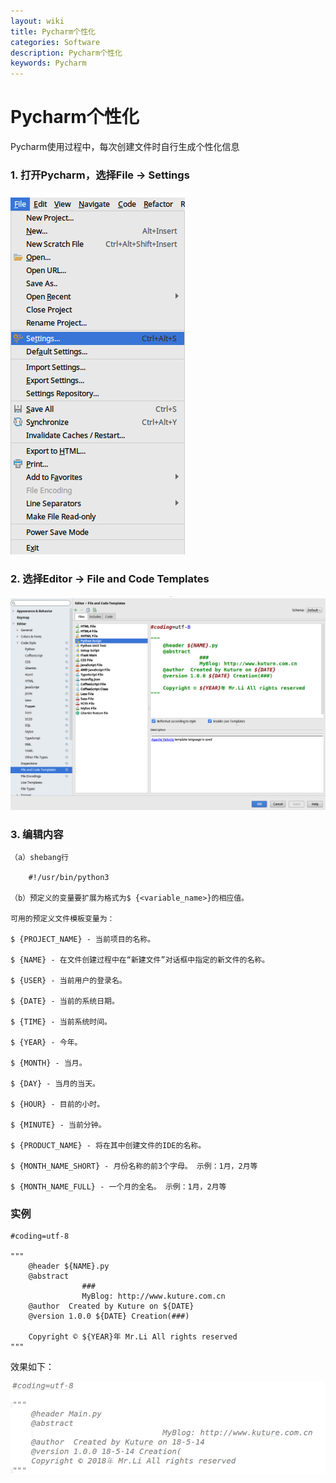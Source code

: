 ```yaml
---
layout: wiki
title: Pycharm个性化
categories: Software
description: Pycharm个性化
keywords: Pycharm
---
```



# Pycharm个性化
Pycharm使用过程中，每次创建文件时自行生成个性化信息
### 1. 打开Pycharm，选择File -> Settings
![Pycharm00](/images/WiKi/Pycharm00.png)
### 2. 选择Editor -> File and Code Templates
![Pycharm00](/images/WiKi/Pycharm01.png)
### 3. 编辑内容
```
（a）shebang行

    #!/usr/bin/python3

（b）预定义的变量要扩展为格式为$ {<variable_name>}的相应值。

可用的预定义文件模板变量为：

$ {PROJECT_NAME} - 当前项目的名称。

$ {NAME} - 在文件创建过程中在“新建文件”对话框中指定的新文件的名称。

$ {USER} - 当前用户的登录名。

$ {DATE} - 当前的系统日期。

$ {TIME} - 当前系统时间。

$ {YEAR} - 今年。

$ {MONTH} - 当月。

$ {DAY} - 当月的当天。

$ {HOUR} - 目前的小时。

$ {MINUTE} - 当前分钟。

$ {PRODUCT_NAME} - 将在其中创建文件的IDE的名称。

$ {MONTH_NAME_SHORT} - 月份名称的前3个字母。 示例：1月，2月等

$ {MONTH_NAME_FULL} - 一个月的全名。 示例：1月，2月等
```
### 实例
```
#coding=utf-8

"""
    @header ${NAME}.py
    @abstract   
                ###
                MyBlog: http://www.kuture.com.cn
    @author  Created by Kuture on ${DATE}
    @version 1.0.0 ${DATE} Creation(###)
    
    Copyright © ${YEAR}年 Mr.Li All rights reserved
"""
```
效果如下：

![Pycharm00](/images/WiKi/Pycharm02.png)
